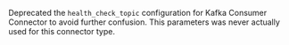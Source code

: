 Deprecated the `health_check_topic` configuration for Kafka Consumer Connector to avoid further confusion.  This parameters was never actually used for this connector type.
